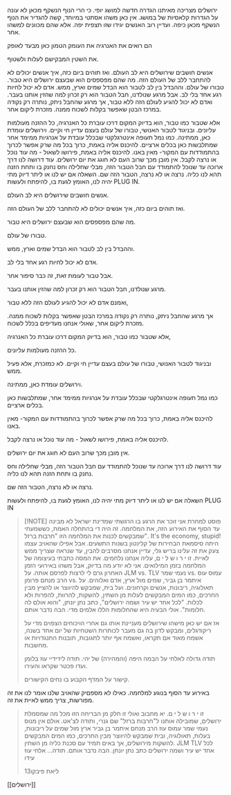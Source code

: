 

ירושלים מצריכה מאיתנו הגדרה חדשה למושג יופי. כי הרי הנוף הנשקף מכאן לא עונה על הגדרות קלאסיות של במושג. אין כאן משהו אסתטי במיוחד, קשה להגדיר את הנוף הנשקף מכאן כיפה.
ועדיין רוב האנשים יגידו שזו תצפית יפה.
אלא שהם מכוונים למשהו אחר.

הם רואים את האנרגיה
את העומק הטמון כאן מבעד לאופק

את השטין המבקישם לעלות ולשטוף.



אנשים חושבים שירושלים היא לב העולם.
ואז תוהים ביום כזה, איך אנשים יכולים לא להתחבר ללב של העולם הזה.
מה שהם מפספסים הוא שבעצם ירושלים היא טבור.
טבורו של עולם.
וההבדל בין לב לטבור הוא הבדל שמים וארץ, ממש.
אדם לא יכול לחיות רגע אחד בלי לב.
אבל מרגע שנולדנו, חבל הטבור הוא רק זכרון למה שהזין אותנו בעבר.
ואדם לא יכול להגיע לעולם הזה ללא טבור,
אך מרגע שהחבל ניתק, נותרה רק נקודה במרכז הבטן שאפשר בקלות לשכוח ממנה. מזכרת ליקום אחר.

אלא שטבור כמו טבור, הוא בדיוק המקום דרכו עוברת כל האנרגיה,
כל ההזנה מעולמות עליונים.
ובניגוד לטבור האנושי, טבורו של עולם בעצם עדיין חי וקיים.
וירושלים עומדת כאן, ממתינה.
כמו נמל תעופה אינטרגלקטי שבכלל עובדת על אנרגיות ממימד אחר שמתלבשות כאן בכלים ארציים.
להיכנס אליה באמת, כרוך בכל מה שרק אפשר לכרוך בהתמודדות עם המקור- מאין באנו.
להיכנס אליה באמת, פירושו לשאול - מה עוד נוכל או נרצה לקבל.
אין מובן מכך שרוב העם לא חוגג את יום ירושלים. עוד דרושה לנו דרך ארוכה עד שנוכל להתמודד עם חבל הטבור הזה, מבלי שחלילה וחס נחנק בו ותחת הזנה תהא לנו כליה.
נרצה או לא נרצה, הטבור הזה שם.
השאלה אם יש לנו או ליתר דיוק מתי יהיה לנו, האומץ לגעת בו, להיפתח ולעשות PLUG IN.

אנשים חושבים שירושלים היא לב העולם.

ואז תוהים ביום כזה, איך אנשים יכולים לא להתחבר ללב של העולם הזה.

מה שהם מפספסים הוא שבעצם ירושלים היא טבור.

טבורו של עולם.

וההבדל בין לב לטבור הוא הבדל שמים וארץ, ממש.

אדם לא יכול לחיות רגע אחד בלי לב.

אבל טבור לעומת זאת, זה כבר סיפור אחר.

מרגע שנולדנו, חבל הטבור הוא רק זכרון למה שהזין אותנו בעבר.

ואמנם אדם לא יכול להגיע לעולם הזה ללא טבור,

אך מרגע שהחבל ניתק, נותרה רק נקודה במרכז הבטן שאפשר בקלות לשכוח ממנה. מזכרת ליקום אחר, שאולי אנחנו מעדיפים בכלל לשכוח.

אלא שטבור כמו טבור, הוא בדיוק המקום דרכו עוברת כל האנרגיה,

כל ההזנה מעולמות עליונים.

ובניגוד לטבור האנושי, טבורו של עולם בעצם עדיין חי וקיים. לא כמזכרת, אלא פעיל ממש.

וירושלים עומדת כאן, ממתינה.

כמו נמל תעופה אינטרגלקטי שבכלל עובדת על אנרגיות ממימד אחר, שמתלבשות כאן בכלים ארציים.

להיכנס אליה באמת, כרוך בכל מה שרק אפשר לכרוך בהתמודדות עם המקור- מאין באנו.

להיכנס אליה באמת, פירושו לשאול - מה עוד נוכל או נרצה לקבל.

אין מובן מכך שרוב העם לא חוגג את יום ירושלים.

עוד דרושה לנו דרך ארוכה עד שנוכל להתמודד עם חבל הטבור הזה, מבלי שחלילה וחס נחנק בו ותחת הזנה תהא לנו כליה.

נרצה או לא נרצה, הטבור הזה שם.

השאלה אם יש לנו או ליתר דיוק מתי יהיה לנו, האומץ לגעת בו, להיפתח ולעשות PLUG IN






> [!NOTE] פוסט למחרת
>אני זוכר את הרגע בו הרגשתי שמדינת ישראל לא מבינה עד הסוף את האירוע הזה, את המלחמה. זה היה די בהתחלה האמת, כששמעתי שמבקשים לכנות את המלחמה הזו "חרבות ברזל".
>It's the economy, stupid!
>היתה סיסמאת הבחירות של קלינטון בשנות התשעים. אבל אפילו שהאויב עצמו צעק את זה עלינו בריש גלי, עדיין אנחנו מסרבים להבין, עד שנראה שצריך ממש לאיית.
>זו י ר ו ש ל י ם, עליה אנחנו נלחמים.
>את המסה כתבתי בעיצומה של המלחמה בזמן המילואים. אני לא יודע מה בדיוק, אבל משהו באירועי הזמן האחרון גרם לי לרצות לפרסם אותה.
>על JLM vs. TLV
>נעמי שמר vs. עמוס עוס
>הרב מנחם פרומן vs. איתמר בן גביר,
>שמים מול ארץ, אדם ואלוהים.
>על תאולוגיה, ריבונות, אנשים וקרחונים. ועל בית, שמבקש להיווצר או להציץ מבין החרכים, כמו המים המבקשים לעלות מן השתין, להשקות, להרוות, להפרות ולא לכלות.
>"לכל אחד יש עיר ושמה ירושלים", כתב נתן יונתן, "והוא אולם לה חלומות". אולי הבעיה היא שהחלומות הללו אלמים מדי. הבה נדבר אותם.
>
>אז אם יש כאן מישהו שירושלים מעניינת אותו גם אחרי הויכוחים הצפוים מדי על ריקודגלים, ומבקש לדון בה גם מעבר לכותרות השטחיות של יום אחד בשנה, אשמח מאוד אם תקראו, ואשמח אף יותר לתגובות, תובנות התנגדויות או מחשבות.
>
>תודה גדולה לאלחי על הבמה היפה (והמהירה) של יהי. תודה לידידיי עוז בלומן ועדו פכטר שקראו והעירו.
>
>קישור על המדף הקבוע בו נחים הקישורים.




>
באירוע עד הסוף בנוגע למלחמה. כאילו לא מספםיק שהאויב שלנו אומר לנו את זה מפורשות, צריך ממש לאיית את זה.
>זו י ר ו ש ל י ם. יא מחבוב
>ואולי זו חלק מן הבריחה הזו מכל מה שמסמלת ירושלים, שמובילה אותנו ל"חרבות ברזל" שם גנרי, ותודה לצ'אט. 
>אולם אין מנוס
 נעמי שמר עמוס עוז
> הרב מנחם איתמר בן גביר
> ארץ מול  שמים
> על ריבונות, בעלות, תאולוגיה, ובית שמבקש להיווצר מבין החרכים, כמו המים המבקשים להשקות מירושלים, אך באים תמיד עם סכנת כליה מן השתין.
> JLM TLV
> לכל אחד יש עיר ושמה ירושלים כתב נתן יונתן. הבה נדבר אותם.
> תודה...
> אלחי
> עוז
> עידו
> 
> ליאת
> פיבקו13


[[ירושלים]]